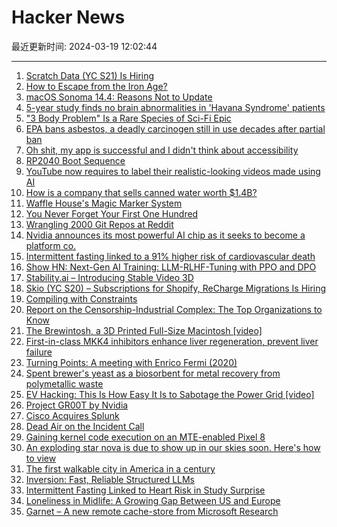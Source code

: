 # Hacker News

最近更新时间: 2024-03-19 12:02:44

--- 
1. [Scratch Data (YC S21) Is Hiring](https://www.ycombinator.com/companies/scratch-data/jobs/ZWGfZWg-open-source-golang-freelancer) 
2. [How to Escape from the Iron Age?](https://solar.lowtechmagazine.com/2024/03/how-to-escape-from-the-iron-age/) 
3. [macOS Sonoma 14.4: Reasons Not to Update](https://www.macrumors.com/2024/03/18/do-not-update-macos-sonoma-14-4/) 
4. [5-year study finds no brain abnormalities in 'Havana Syndrome' patients](https://www.cbc.ca/news/world/havana-syndrome-nih-study-1.7147124) 
5. ["3 Body Problem" Is a Rare Species of Sci-Fi Epic](https://www.newyorker.com/magazine/2024/03/25/3-body-problem-tv-review-netflix) 
6. [EPA bans asbestos, a deadly carcinogen still in use decades after partial ban](https://apnews.com/article/epa-asbestos-cancer-brakes-biden-72b0fa8b36adedaff6000034d35c2acd) 
7. [Oh shit, my app is successful and I didn't think about accessibility](https://jacobbartlett.substack.com/p/oh-sht-my-app-is-successful-and-i) 
8. [RP2040 Boot Sequence](https://vanhunteradams.com/Pico/Bootloader/Boot_sequence.html) 
9. [YouTube now requires to label their realistic-looking videos made using AI](https://blog.google/intl/en-in/products/platforms/how-were-helping-creators-disclose-altered-or-synthetic-content/) 
10. [How is a company that sells canned water worth $1.4B?](https://www.theatlantic.com/technology/archive/2024/03/liquid-death-canned-water-marketing/677752/) 
11. [Waffle House's Magic Marker System](https://kottke.org/24/03/waffle-houses-magic-marker-system) 
12. [You Never Forget Your First One Hundred](https://mattplotecher.substack.com/p/you-never-forget-your-first-one-hundred) 
13. [Wrangling 2000 Git Repos at Reddit](https://old.reddit.com/r/RedditEng/comments/1bdtrjq/wrangling_2000_git_repos_at_reddit/) 
14. [Nvidia announces its most powerful AI chip as it seeks to become a platform co.](https://www.cnbc.com/2024/03/18/nvidia-announces-gb200-blackwell-ai-chip-launching-later-this-year.html) 
15. [Intermittent fasting linked to a 91% higher risk of cardiovascular death](https://www.eurekalert.org/news-releases/1037544) 
16. [Show HN: Next-Gen AI Training: LLM-RLHF-Tuning with PPO and DPO](https://github.com/raghavc/LLM-RLHF-Tuning-with-PPO-and-DPO) 
17. [Stability.ai – Introducing Stable Video 3D](https://stability.ai/news/introducing-stable-video-3d) 
18. [Skio (YC S20) – Subscriptions for Shopify, ReCharge Migrations Is Hiring](https://skio.com/careers/) 
19. [Compiling with Constraints](https://www.philipzucker.com/compile_constraints/) 
20. [Report on the Censorship-Industrial Complex: The Top Organizations to Know](https://www.racket.news/p/report-on-the-censorship-industrial-74b) 
21. [The Brewintosh, a 3D Printed Full-Size Macintosh [video]](https://www.youtube.com/watch?v=7N9oz4Ylzm4) 
22. [First-in-class MKK4 inhibitors enhance liver regeneration, prevent liver failure](https://www.cell.com/cell/fulltext/S0092-8674(24)00225-3) 
23. [Turning Points: A meeting with Enrico Fermi (2020)](https://lilith.fisica.ufmg.br/~dsoares/fdyson.htm) 
24. [Spent brewer's yeast as a biosorbent for metal recovery from polymetallic waste](https://www.frontiersin.org/articles/10.3389/fbioe.2024.1345112/full) 
25. [EV Hacking: This Is How Easy It Is to Sabotage the Power Grid [video]](https://www.youtube.com/watch?v=J_6BZDnSpGE) 
26. [Project GR00T by Nvidia](https://twitter.com/DrJimFan/status/1769860044324319658) 
27. [Cisco Acquires Splunk](https://www.cisco.com/site/us/en/about/corporate-strategy-office/acquisitions/splunk/index.html) 
28. [Dead Air on the Incident Call](https://blog.danslimmon.com/2024/03/18/dead-air-on-the-incident-call/) 
29. [Gaining kernel code execution on an MTE-enabled Pixel 8](https://github.blog/2024-03-18-gaining-kernel-code-execution-on-an-mte-enabled-pixel-8/) 
30. [An exploding star nova is due to show up in our skies soon. Here's how to view](https://www.businessinsider.com/how-to-see-exploding-star-nova-nasa-says-expect-soon-2024-3) 
31. [The first walkable city in America in a century](https://devon.postach.io/post/part-3-the-first-walkable-city-in-america-in-a-century) 
32. [Inversion: Fast, Reliable Structured LLMs](https://rysana.com/inversion) 
33. [Intermittent Fasting Linked to Heart Risk in Study Surprise](https://www.bloomberg.com/news/articles/2024-03-18/intermittent-fasting-linked-to-heart-risks-in-research-surprise) 
34. [Loneliness in Midlife: A Growing Gap Between US and Europe](https://neurosciencenews.com/loneliness-midlife-psychology-25768/) 
35. [Garnet – A new remote cache-store from Microsoft Research](https://github.com/microsoft/garnet) 
